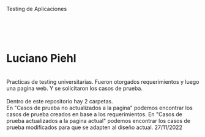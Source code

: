 Testing de Aplicaciones
<br><br>

<br><br>
<h1>Luciano Piehl</h1>
<br>
Practicas de testing universitarias. Fueron otorgados requerimientos y luego una pagina web.
Y se solicitaron los casos de prueba.
<br><br>
Dentro de este repositorio hay 2 carpetas.<br>
En "Casos de prueba no actualizados a la pagina" podemos encontrar los casos de prueba creados en base a los requerimientos.
En "Casos de prueba actualizados  a la pagina actual" podemos encontrar los casos de prueba modificados para que se adapten al diseño actual. 27/11/2022
